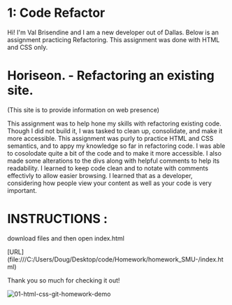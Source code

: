 # 1: Code Refactor

Hi! I'm Val Brisendine and I am a new developer out of Dallas. 
Below is an assignment practicing Refactoring. This assignment was done with HTML and CSS only. 

# Horiseon. - Refactoring an existing site.
(This site is to provide information on web presence) 

This assignment was to help hone my skills with refactoring existing code. Though I did not build it, I was tasked to clean up, consolidate, and make it more accessible.
This assignment was purly to practice HTML and CSS semantics, and to appy my knowledge so far in refactoring code.
I was able to cosolodate quite a bit of the code and to make it more accessible. I also made some alterations to the divs along with helpful comments to help its readability.
I learned to keep code clean and to notate with comments effectivly to allow easier browsing. I learned that as a developer, considering how people view your content as well as your code is very important.

# INSTRUCTIONS : 
download files and then open index.html 

[URL] (file:///C:/Users/Doug/Desktop/code/Homework/homework_SMU-/index.html)

Thank you so much for checking it out!

![01-html-css-git-homework-demo](https://user-images.githubusercontent.com/83515305/129460016-45e576d0-134f-4f57-8ff2-867f191278d5.png)
